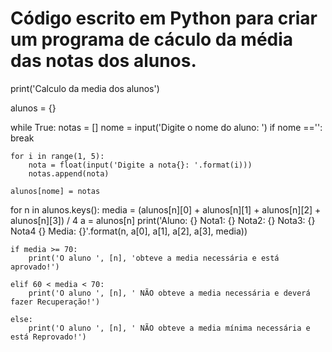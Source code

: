 # Código escrito em Python para criar um programa de cáculo da média das notas dos alunos. 
print('Calculo da media dos alunos')

alunos = {}

while True:
    notas = []
    nome = input('Digite o nome do aluno: ')
    if nome =='':
        break

    for i in range(1, 5):
        nota = float(input('Digite a nota{}: '.format(i)))
        notas.append(nota)

    alunos[nome] = notas

for n in alunos.keys():
    media = (alunos[n][0] + alunos[n][1] + alunos[n][2] + alunos[n][3])  / 4
    a = alunos[n]
    print('Aluno: {} Nota1: {} Nota2: {} Nota3: {} Nota4 {} Media: {}'.format(n, a[0], a[1], a[2], a[3], media))

    if media >= 70:
        print('O aluno ', [n], 'obteve a media necessária e está aprovado!')

    elif 60 < media < 70:
        print('O aluno ', [n], ' NÃO obteve a media necessária e deverá fazer Recuperação!')

    else:
        print('O aluno ', [n], ' NÃO obteve a media mínima necessária e está Reprovado!')


